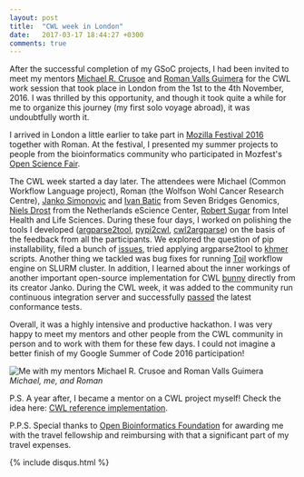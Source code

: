 ```yaml
---
layout: post
title:  "CWL week in London"
date:   2017-03-17 18:44:27 +0300
comments: true
---
```

After the successful completion of my GSoC projects, I had been invited to meet my mentors [Michael R. Crusoe](https://orcid.org/0000-0002-2961-9670) and [Roman Valls Guimera](https://se.linkedin.com/in/romanvg) for the CWL work session that took place in London from the 1st to the 4th November, 2016. I was thrilled by this opportunity, and though it took quite a while for me to organize this journey (my first solo voyage abroad), it was undoubtfully worth it. 

I arrived in London a little earlier to take part in [Mozilla Festival 2016](https://mozillafestival.org/) together with Roman. At the festival, I presented my summer projects to people from the bioinformatics community who participated in Mozfest's [Open Science Fair](https://app.mozillafestival.org/#_space-open-science).

The CWL week started a day later. The attendees were Michael (Common Workflow Language project), Roman (the Wolfson Wohl Cancer Research Centre), [Janko Simonovic](https://rs.linkedin.com/in/jsimonovic) and [Ivan Batic](https://rs.linkedin.com/in/ivanbatic) from Seven Bridges Genomics, [Niels Drost](https://orcid.org/0000-0001-9795-7981) from the Netherlands eScience Center, [Robert Sugar](https://uk.linkedin.com/in/robert-sugar-90b8b941) from Intel Health and Life Sciences. During these four days, I worked on polishing the tools I developed ([argparse2tool](https://github.com/erasche/argparse2tool), [pypi2cwl](https://github.com/common-workflow-language/pypi2cwl), [cwl2argparse](https://github.com/common-workflow-language/cwl2argparse)) on the basis of the feedback from all the participants. We explored the question of pip installability, filed a bunch of [issues](https://github.com/common-workflow-language/gxargparse/issues?utf8=%E2%9C%93&q=%20is%3Aissue%20), tried applying argparse2tool to [khmer](https://github.com/dib-lab/khmer) scripts. Another thing we tackled was bug fixes for running [Toil](https://github.com/BD2KGenomics/toil) workflow engine on SLURM cluster. In addition, I learned about the inner workings of another important open-source implementation for CWL [bunny](https://github.com/rabix/bunny) directly from its creator Janko. During the CWL week, it was added to the community run continuous integration server and successfully [passed](https://twitter.com/commonwl/status/793767714049384448) the latest conformance tests. 

Overall, it was a highly intensive and productive hackathon. I was very happy to meet my mentors and other people from the CWL community in person and to work with them for these few days. I could not imagine a better finish of my Google Summer of Code 2016 participation!

![Me with my mentors Michael R. Crusoe and Roman Valls Guimera][photo]
*Michael, me, and Roman*

P.S. A year after, I became a mentor on a CWL project myself! Check the idea here: [CWL reference implementation](https://obf.github.io/GSoC/ideas/#cwl-reference-implementation-cwltool).

P.P.S. Special thanks to [Open Bioinformatics Foundation](https://www.open-bio.org/wiki/Main_Page) for awarding me with the travel fellowship and reimbursing with that a significant part of my travel expenses.

[photo]: /argparse2cwl-blog/assets/london.jpg

{% include disqus.html %}

